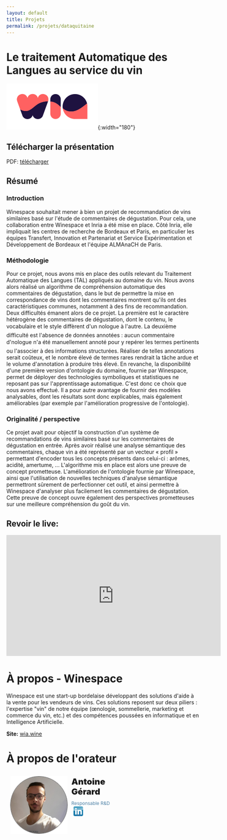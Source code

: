 ```yaml
---
layout: default
title: Projets
permalink: /projets/dataquitaine
---
```


# Le traitement Automatique des Langues au service du vin

![wia](/assets/images/winespace.png){:width="180"}

## Télécharger la présentation

PDF: [télécharger](/pdf/Dataquitaine.pdf)

## Résumé

### Introduction
Winespace souhaitait mener à bien un projet de recommandation de vins similaires basé sur l'étude de commentaires de dégustation. Pour cela, une collaboration entre Winespace et Inria a été mise en place. Côté Inria, elle impliquait les centres de recherche de Bordeaux et Paris, en particulier les équipes Transfert, Innovation et Partenariat et Service Expérimentation et Développement de Bordeaux et l'équipe ALMAnaCH de Paris.

### Méthodologie
Pour ce projet, nous avons mis en place des outils relevant du Traitement Automatique des Langues (TAL) appliqués au domaine du vin. Nous avons alors réalisé un algorithme de compréhension automatique des commentaires de dégustation, dans le but de permettre la mise en correspondance de vins dont les commentaires montrent qu'ils ont des caractéristiques communes, notamment à des fins de recommandation. Deux difficultés émanent alors de ce projet. La première est le caractère hétérogène des commentaires de dégustation, dont le contenu, le vocabulaire et le style diffèrent d'un nologue à l'autre. La deuxième difficulté est l'absence de données annotées : aucun commentaire d'nologue n'a été manuellement annoté pour y repérer les termes pertinents ou l'associer à des informations structurées. Réaliser de telles annotations serait coûteux, et le nombre élevé de termes rares rendrait la tâche ardue et le volume d'annotation à produire très élevé. En revanche, la disponibilité d'une première version d'ontologie du domaine, fournie par Winespace, permet de déployer des technologies symboliques et statistiques ne reposant pas sur l'apprentissage automatique. C'est donc ce choix que nous avons effectué. Il a pour autre avantage de fournir des modèles analysables, dont les résultats sont donc explicables, mais également améliorables (par exemple par l'amélioration progressive de l'ontologie).

### Originalité / perspective
Ce projet avait pour objectif la construction d'un système de recommandations de vins similaires basé sur les commentaires de dégustation en entrée. Après avoir réalisé une analyse sémantique des commentaires, chaque vin a été représenté par un vecteur « profil » permettant d'encoder tous les concepts présents dans celui-ci : arômes, acidité, amertume, ... L'algorithme mis en place est alors une preuve de concept prometteuse. L'amélioration de l'ontologie fournie par Winespace, ainsi que l'utilisation de nouvelles techniques d'analyse sémantique permettront sûrement de perfectionner cet outil, et ainsi permettre à Winespace d'analyser plus facilement les commentaires de dégustation. Cette preuve de concept ouvre également des perspectives prometteuses sur une meilleure compréhension du goût du vin.

## Revoir le live:
<iframe width="560" height="315" src="https://www.youtube.com/embed/sJ58fGOrv_I" frameborder="0" allow="autoplay; encrypted-media" allowfullscreen></iframe>

# À propos - Winespace
Winespace est une start-up bordelaise développant des solutions d'aide à la vente pour les vendeurs de vins. Ces solutions reposent sur deux piliers : l'expertise "vin" de notre équipe (œnologie, sommellerie, marketing et commerce du vin, etc.) et des compétences poussées en informatique et en Intelligence Artificielle.

**Site:** [wia.wine](https://wia.wine)

# À propos de l'orateur

<img src="/assets/images/antoine_gerard.png" style="float:left;display:block;width:150px;padding:10px">

<div class="speaker_text" style="width:300px;">
<div class="speaker_title" style="font-size:22px;font-weight:900;margin-top:30px;">
  Antoine Gérard
</div>
<div class="speaker_subtitle" style="font-size:12px; margin-top: 10px;color:#4d81a6">
  Responsable R&amp;D
	<a href="https://www.linkedin.com/in/antoine-g%C3%A9rard-b8b10b125/" target="_blank">
	  <img src="/assets/images/linkedin.jpg" style="width:35px;padding:0px">
	</a>
</div>
</div>

